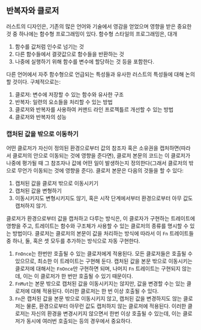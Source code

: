 ## 반복자와 클로저

러스트의 디자인은, 기존의 많은 언어와 기술에서 영감을 얻었으며 영향을 받은 중요한 것 중 하나에는 함수형 프로그래밍이 있다.
함수형 스타일의 프로그래밍은, 대개

1. 함수를 값처럼 인수로 넘기는 것
2. 다른 함수들에서 결괏값으로 함수들을 반환하는 것
3. 나중에 실행하기 위해 함수를 변수에 할당하는 것 등을 포함한다.

다른 언어에서 자주 함수형으로 언급되는 특성들과 유사한 러스트의 특성들에 대해 논의할 것이다.
구체적으로는:

1. 클로저: 변수에 저장할 수 있는 함수와 유사한 구조
2. 반복자: 일련의 요소들을 처리할 수 있는 방법
3. 클로저와 반복자를 사용하여 커맨드 라인 프로젝틀르 개선할 수 있는 방법
4. 클로저와 반복자의 성능

### 캡처된 값을 밖으로 이동하기

어떤 클로저가 자신이 정의된 환경으로부터 값의 참조자 혹은 소유권을 캡처하면(따라서 클로저의 안으로 이동되는 것에 영향을 준다면),
클로저 본문의 코드는 이 클로저가 나중에 평가될 때 그 참조자나 값에 어떤 일이 발생하는지 정의한다(그래서 클로저의 밖으로 무언가 이동되는 것에 영향을 준다).
클로저 본문은 다음의 것들을 할 수 있다:

1. 캡처된 값을 클로저 밖으로 이동시키기
2. 캡처된 값을 변형하기
3. 이동시키지도 변형시키지도 않기, 혹은 시작 단계에서부터 환경으로부터 아무 값도 캡처하지 않기.

클로저가 환경으로부터 값을 캡처하고 다루는 방식은, 이 클로자가 구현하는 트레이트에 영향을 주고, 트레이트는 함수와 구조체가 사용할 수 있는 클로저의 종류를 명시할 수 있는 방법이다. 클로저는 클로저의 본문이 값을 처리하는 방식에 따라서 이 `Fn` 트레이트들 중 하나, 둘, 혹은 셋 모두를 추가하는 방식으로 자동 구현한다.

1. `FnOnce`는 한번만 호출될 수 있는 클로저에게 적용된다. 모든 클로저들은 호출될 수 있으므로, 최소한 이 트레이트는 구현해 둔다. 캡처된 값을 본문 밖으로 이동시키는 클로저에 대해서는 `FnOnce`만 구현하면 되며, 나머지 `Fn` 트레이트는 구현되지 않는데, 이는 이 클로저가 한 번만 호출될 수 있기 때문이다.
2. `FnMut`는 본문 밖으로 캡처된 값을 이동시키지는 않지만, 값을 변경할 수는 있는 클로저에 대해 적용된다. 이러한 클로저는 한 번 이상 호출될 수 있다.
3. `Fn`은 캡처된 값을 본문 밖으로 이동시키지 않고, 캡처된 값을 변경하지도 않는 클로저는 물론, 환경으로부터 아무런 값도 캡처하지 않는 클로저에 적용된다. 이러한 클로저는 자신의 환경을 변경시키지 않으면서 한번 이상 호출될 수 있는데, 이는 클로저가 동시에 여러번 호출되는 등의 경우에서 중요하다.
